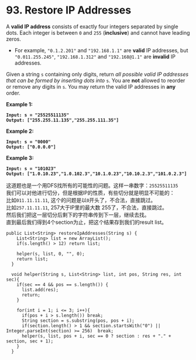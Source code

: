 # 93. Restore IP Addresses

A **valid IP address** consists of exactly four integers separated by single dots. Each integer is between `0` and `255` (**inclusive**) and cannot have leading zeros.

* For example, `"0.1.2.201"` and `"192.168.1.1"` are **valid** IP addresses, but `"0.011.255.245"`, `"192.168.1.312"` and `"192.168@1.1"` are **invalid** IP addresses.

Given a string `s` containing only digits, return _all possible valid IP addresses that can be formed by inserting dots into_ `s`. You are **not** allowed to reorder or remove any digits in `s`. You may return the valid IP addresses in **any** order.

&#x20;

**Example 1:**

<pre><code><strong>Input: s = "25525511135"
</strong><strong>Output: ["255.255.11.135","255.255.111.35"]
</strong></code></pre>

**Example 2:**

<pre><code><strong>Input: s = "0000"
</strong><strong>Output: ["0.0.0.0"]
</strong></code></pre>

**Example 3:**

<pre><code><strong>Input: s = "101023"
</strong><strong>Output: ["1.0.10.23","1.0.102.3","10.1.0.23","10.10.2.3","101.0.2.3"]
</strong></code></pre>

这道题也是一个用DFS找所有的可能性的问题。这样一串数字：`25525511135`\
我们可以对他进行切分，但是根据IP的性质，有些切分就是明显不可能的：\
比如`011.11.11.11`, 这个的问题是以`0`开头了，不合法，直接跳过。\
比如`257.11.11.11`, 257大于IP里的最大数 255了，不合法，直接跳过。\
然后我们把这一层切分后剩下的字符串传到下一层，继续去找。\
直到最后我们得到4个section为止，把这个结果存到我们的result list。

```
public List<String> restoreIpAddresses(String s) {
    List<String> list = new ArrayList();
    if(s.length() > 12) return list;
      
    helper(s, list, 0, "", 0);  
    return list;
  }
  
  void helper(String s, List<String> list, int pos, String res, int sec){
    if(sec == 4 && pos == s.length()) {
      list.add(res);
      return;
    }  
      
    for(int i = 1; i <= 3; i++){
      if(pos + i > s.length()) break;  
      String section = s.substring(pos, pos + i);
      if(section.length() > 1 && section.startsWith("0") || Integer.parseInt(section) >= 256)  break;
      helper(s, list, pos + i, sec == 0 ? section : res + "." + section, sec + 1);
    }  
  }
```
